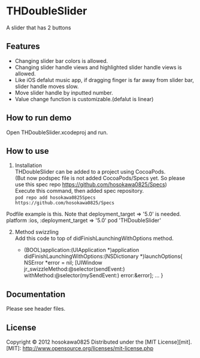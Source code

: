 THDoubleSlider
======================
A slider that has 2 buttons

Features
------
+ Changing slider bar colors is allowed.
+ Changing slider handle views and highlighted slider handle views is allowed.
+ Like iOS defalut music app, if dragging finger is far away from slider bar, slider handle moves slow.
+ Move slider handle by inputted number.
+ Value change function is customizable.(defalut is linear)

How to run demo
------
Open THDoubleSlider.xcodeproj and run.

How to use
------
1. Installation  
  THDoubleSlider can be added to a project using CocoaPods.  
  (But now podspec file is not added CocoaPods/Specs yet. So please use this spec repo https://github.com/hosokawa0825/Specs)  
  Execute this command, then added spec repository.  
  `pod repo add hosokawa0825Specs https://github.com/hosokawa0825/Specs`  

  Podfile example is this. Note that deployment_target => '5.0' is needed.
    platform :ios, :deployment_target => '5.0'
    pod 'THDoubleSlider'

2. Method swizzling  
  Add this code to top of didFinishLaunchingWithOptions method.

    - (BOOL)application:(UIApplication *)application didFinishLaunchingWithOptions:(NSDictionary *)launchOptions{
        NSError *error = nil;
        [UIWindow jr_swizzleMethod:@selector(sendEvent:)
                withMethod:@selector(mySendEvent:)
                error:&error];
        ...
    }

Documentation
------
Please see header files.

License
----------
Copyright &copy; 2012 hosokawa0825
Distributed under the [MIT License][mit].  
[MIT]: http://www.opensource.org/licenses/mit-license.php
